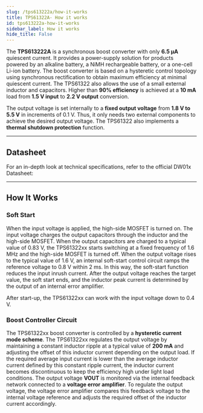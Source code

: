 ```yaml
---  
slug: /tps613222a/how-it-works  
title: TPS61322A- How it works  
id: tps613222a-how-it-works  
sidebar_label: How it works
hide_title: False  
--- 
```


The **TPS613222A** is a synchronous boost converter with only **6.5 µA** quiescent current. It provides a power-supply solution for products powered by an alkaline battery, a NiMH rechargeable battery, or a one-cell Li-ion battery. The boost converter is based on a hysteretic control topology using synchronous rectification to obtain maximum efficiency at minimal quiescent current. The TPS61322 also allows the use of a small external inductor and capacitors. Higher than **90% efficiency** is achieved at a **10 mA** load from **1.5 V input** to **2.2 V output** conversion.

The output voltage is set internally to a **fixed output voltage** from **1.8 V to 5.5 V** in increments of 0.1 V. Thus, it only needs two external components to achieve the desired output voltage. The TPS61322 also implements a **thermal shutdown protection** function.

<CenteredImage src="/img/tps613222a/tps613222a_highlighted.png" alt="tps on board" caption="TPS613222a on board" width="500px" />

---

## Datasheet
For an in-depth look at technical specifications, refer to the official DW01x Datasheet:

<QuickLink  
  title="TPS613222A Datasheet"  
  description="Detailed technical documentation for the TPS613222A boost converter"  
  url="https://soldered.com/productdata/2022/04/Soldered_tps61322_datasheet.pdf"  
/>

---

## How It Works

<CenteredImage src="/img/tps613222a/functional_block_diagram.png" alt="blockdiagram" caption="Functional Block Diagram" width="600px" />

### Soft Start
When the input voltage is applied, the high-side MOSFET is turned on. The input voltage charges the output capacitors through the inductor and the high-side MOSFET. When the output capacitors are charged to a typical value of 0.83 V, the TPS61322xx starts switching at a fixed frequency of 1.6 MHz and the high-side MOSFET is turned off. When the output voltage rises to the typical value of 1.6 V, an internal soft-start control circuit ramps the reference voltage to 0.8 V within 2 ms. In this way, the soft-start function reduces the input inrush current. After the output voltage reaches the target value, the soft start ends, and the inductor peak current is determined by the output of an internal error amplifier.

<InfoBox>After start-up, the TPS61322xx can work with the input voltage down to 0.4 V.</InfoBox>

### Boost Controller Circuit
The TPS61322xx boost converter is controlled by a **hysteretic current mode scheme**. The TPS61322xx regulates the output voltage by maintaining a constant inductor ripple at a typical value of **200 mA** and adjusting the offset of this inductor current depending on the output load. If the required average input current is lower than the average inductor current defined by this constant ripple current, the inductor current becomes discontinuous to keep the efficiency high under light load conditions. The output voltage **VOUT** is monitored via the internal feedback network connected to a **voltage error amplifier**. To regulate the output voltage, the voltage error amplifier compares this feedback voltage to the internal voltage reference and adjusts the required offset of the inductor current accordingly.

<CenteredImage src="/img/tps613222a/hysteretic_current_operation.png" alt="blockdiagram" caption="Functional Block Diagram" width="600px" />
